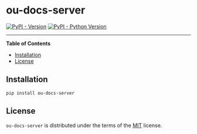 # ou-docs-server

[![PyPI - Version](https://img.shields.io/pypi/v/ou-docs-server.svg)](https://pypi.org/project/ou-docs-server)
[![PyPI - Python Version](https://img.shields.io/pypi/pyversions/ou-docs-server.svg)](https://pypi.org/project/ou-docs-server)

-----

**Table of Contents**

- [Installation](#installation)
- [License](#license)

## Installation

```console
pip install ou-docs-server
```

## License

`ou-docs-server` is distributed under the terms of the [MIT](https://spdx.org/licenses/MIT.html) license.
